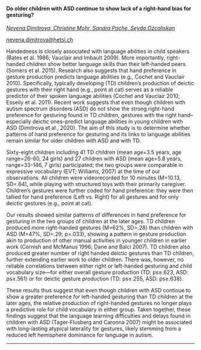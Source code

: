 #### Do older children with ASD continue to show lack of a right-hand bias for gesturing?

[*Nevena Dimitrova, Christine Mohr, Sandra Pache, Seyda Ozcaliskan*](./authors.md)

nevena.dimitrova@hetsl.ch

Handedness is closely associated with language abilities in child speakers (Bates et al. 1986; Vauclair and Imbault 2009). More importantly, right-handed children show better language skills than their left-handed peers (Somers et al. 2015). Research also suggests that hand preference in gesture production predicts language abilities (e.g., Cochet and Vauclair 2010). Specifically, typically developing (TD) children’s production of deictic gestures with their right hand (e.g., point at cat) serves as a reliable predictor of their spoken language abilities (Cochet and Vauclair 2010; Esseily et al. 2011). Recent work suggests that even though children with autism spectrum disorders (ASD) do not show the strong right-hand preference for gesturing found in TD children, gestures with the right hand–especially deictic ones–predict language abilities in young children with ASD (Dimitrova et al., 2020). The aim of this study is to determine whether patterns of hand preference for gesturing and its links to language abilities remain similar for older children with ASD and with TD.

Sixty-eight children including 41 TD children (mean age=3.5 years, age range=26-60, 24 girls) and 27 children with ASD (mean age=5.8 years,  range=33-146, 7 girls) participated; the two groups were comparable in expressive vocabulary (EVT; Williams, 2007) at the time of our observations.  All children were videorecorded for 10 minutes (M=10.13, SD=.64), while playing with structured toys with their primarily caregiver. Children’s gestures were further coded for hand preference: they were then tallied for hand preference (Left vs. Right) for all gestures and for only deictic gestures (e.g., point at cat).

Our results showed similar patterns of differences in hand preference for gesturing in the two groups of children at the later ages. TD children produced more right-handed gestures (M=62%, SD=.28) than children with ASD (M=47%, SD=.29; p=.033), showing a pattern in gesture production akin to production of other manual activities in younger children in earlier work (Cornish and McManus 1996; Dane and Balci 2007). TD children also produced greater number of right handed deictic gestures than TD children, further extending earlier work to older children. There was, however, no reliable correlations between either right or left-handed gesturing and child vocabulary size—for either overall gesture production (TD: ps≥.623, ASD: ps≥.561) or for deictic gesture production (TD: ps≥.255, ASD: ps≥.638). 

These results thus suggest that even though children with ASD continue to show a greater preference for left-handed gesturing than TD children at the later ages, the relative production of right-handed gestures no longer plays a predictive role for child vocabulary in either group. Taken together, these findings suggest that the language learning difficulties and delays found in children with ASD (Tager-Flusberg and Caronna 2007) might be associated with long-lasting atypical laterality for gestures, likely stemming from a reduced left hemisphere dominance for language in autism.

---

